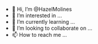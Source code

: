 - 👋 Hi, I’m @HazelMolines
- 👀 I’m interested in ...
- 🌱 I’m currently learning ...
- 💞️ I’m looking to collaborate on ...
- 📫 How to reach me ...

<!---
HazelMolines/HazelMolines is a ✨ special ✨ repository because its `README.md` (this file) appears on your GitHub profile.
You can click the Preview link to take a look at your changes.
--->

